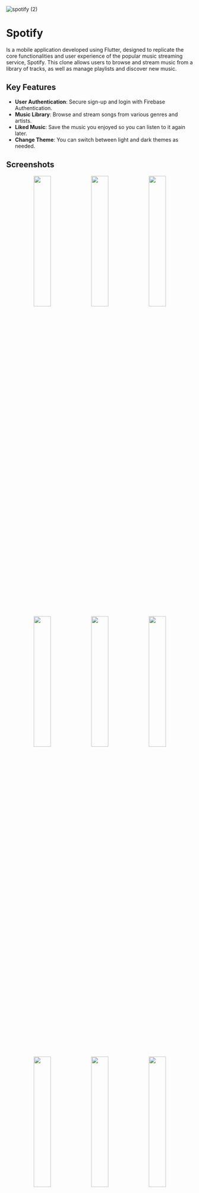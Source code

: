 ![spotify (2)](https://github.com/user-attachments/assets/cbd6e2c1-7681-461b-a6e4-069819578748)
# Spotify

Is a mobile application developed using Flutter, designed to replicate the core functionalities and user experience of the popular music streaming service, Spotify. This clone allows users to browse and stream music from a library of tracks, as well as manage playlists and discover new music.

## Key Features

* **User Authentication**: Secure sign-up and login with Firebase Authentication.
* **Music Library**: Browse and stream songs from various genres and artists.
* **Liked Music**: Save the music you enjoyed so you can listen to it again later.
* **Change Theme**: You can switch between light and dark themes as needed.

## Screenshots

<p align="center">
  <img src="https://github.com/user-attachments/assets/b9f19976-44e1-4c06-918a-34f7797267fd" width="30%" />
  <img src="https://github.com/user-attachments/assets/6e924bcf-9338-443c-bd46-f5f9dd7e8c05" width="30%" />
  <img src="https://github.com/user-attachments/assets/d2e1d1ae-c97c-4866-9af6-2ad2495953eb" width="30%" />
</p>
<p align="center">
  <img src="https://github.com/user-attachments/assets/f8cb7aeb-601f-4e9d-94f9-1b7bc82b5e5b" width="30%" />
  <img src="https://github.com/user-attachments/assets/aa309c53-d37d-4298-ae3a-08232f591f9d" width="30%" />
  <img src="https://github.com/user-attachments/assets/44cb5095-2bb3-4382-bc49-fdaa8f54ccb3" width="30%" />
</p>
</p>
<p align="center">
  <img src="https://github.com/user-attachments/assets/a0294ccc-62fa-4e3e-a533-0a1d6b89ca8f" width="30%" />
  <img src="https://github.com/user-attachments/assets/effe9839-4cdd-4f16-a5e3-ced3416b2bcf" width="30%" />
  <img src="https://github.com/user-attachments/assets/534f760d-3bbf-435e-bd90-8d6fa475aafe" width="30%" />
</p>

